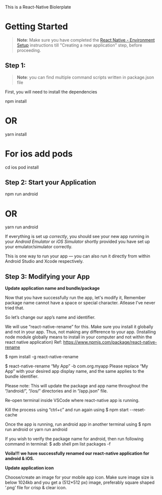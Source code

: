 This is a React-Native Biolerplate

# Getting Started

>**Note**: Make sure you have completed the [React Native - Environment Setup](https://reactnative.dev/docs/environment-setup) instructions till "Creating a new application" step, before proceeding.

## Step 1: 

>**Note**: you can find multiple command scripts written in package.json file

First, you will need to install the dependencies

npm install 
# OR  
yarn install

# For ios add pods
cd ios 
pod install

## Step 2: Start your Application

npm run android
# OR 
yarn run android

If everything is set up _correctly_, you should see your new app running in your _Android Emulator_ or _iOS Simulator_ shortly provided you have set up your emulator/simulator correctly.

This is one way to run your app — you can also run it directly from within Android Studio and Xcode respectively.

## Step 3: Modifying your App

**Update application name and bundle/package**

Now that you have successfully run the app, let's modify it, Remember package name cannot have a space or special character. Atlease I’ve never tried that.

So let’s change our app’s name and identifier.

We will use “react-native-rename” for this. Make sure you install it globally and not in your app. Thus, not making any difference to your app. (Installing node module globally means to install in your computer and not within the react native application)
Ref: https://www.npmjs.com/package/react-native-rename

$ npm install -g react-native-rename

$ react-native-rename “My App” -b com.org.myapp
Please replace “My App” with your desired app display name, and the same applies to the bundle identifier.

Please note: This will update the package and app name throughout the “/android/”, “/ios/” directories and in “/app.json” file.

Re-open terminal inside VSCode where react-native app is running.

Kill the process using “ctrl+c” and run again using
$ npm start --reset-cache

Once the app is running, run android app in another terminal using
$ npm run android or yarn run android

If you wish to verify the package name for android, then run following command in terminal:
$ adb shell pm list packages -f

**Voila!!! we have successfully renamed our react-native application for android & iOS.**

**Update application icon**

Choose/create an image for your mobile app icon.
Make sure image size is below 1024kb and you get a (512*512 px) image, preferably square shaped ‘.png’ file for crisp & clear icon.
